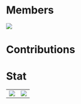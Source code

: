 # Members

<a href="https://eepurl.com/ic39T5"><img src="https://raw.githubusercontent.com/NGcodeX/NGcodeX_Members/9a54c7b04a456cb457078d0fc4839d5b05979130/.github/workflows/private/svg/NGcodeXmembers.svg"></a>


# Contributions



# Stat
|  |  |
| -- | -- |
| <img src="https://raw.githubusercontent.com/NGcodeX/NGcodeX_Members/b84edcb99c5d36f5e54b05bb9dba2ebe26fdff3d/.github/workflows/private/svg/NGcodeXchart.svg">  | <img src="https://raw.githubusercontent.com/NGcodeX/NGcodeX_Members/efee8d89b9aa6d2fd4e9c1b70ac98f1c65729cd9/.github/workflows/private/svg/NGcodeXPRISSUES.svg">  |



